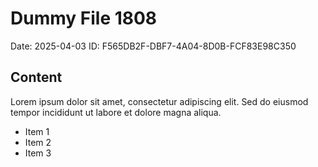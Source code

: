 # Dummy File 1808

Date: 2025-04-03
ID: F565DB2F-DBF7-4A04-8D0B-FCF83E98C350

## Content

Lorem ipsum dolor sit amet, consectetur adipiscing elit.
Sed do eiusmod tempor incididunt ut labore et dolore magna aliqua.

* Item 1
* Item 2
* Item 3
